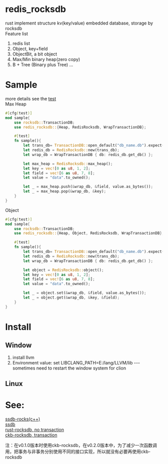 # redis_rocksdb
rust implement structure kv(key/value) embedded database, storage by rocksdb      
Feature list  
1. redis list
2. Object, key+field
3. ObjectBit, a bit object 
4. Max/Min binary heap(zero copy)
5. B + Tree (Binary plus Tree) ...
# Sample
more details see the [test](./tests/_redis_rocksdb/test_list_impl.rs)  
Max Heap  
```rust
#[cfg(test)]
mod sample{
    use rocksdb::TransactionDB;
    use redis_rocksdb::{Heap, RedisRocksdb, WrapTransactionDB};

    #[test]
    fn sample(){
        let trans_db= TransactionDB::open_default("db_name.db").expect("");
        let redis_db = RedisRocksdb::new(trans_db);
        let wrap_db = WrapTransactionDB { db: redis_db.get_db() };

        let max_heap = RedisRocksdb::max_heap();
        let key = vec![0 as u8, 1, 2];
        let field = vec![6 as u8, 7, 8];
        let value = "data".to_owned();

        let _ = max_heap.push(&wrap_db, &field, value.as_bytes());
        let _ = max_heap.pop(&wrap_db, &key);
    }
}
```
Object 
```rust
#[cfg(test)]
mod sample{
    use rocksdb::TransactionDB;
    use redis_rocksdb::{Heap, Object, RedisRocksdb, WrapTransactionDB};

    #[test]
    fn sample(){
        let trans_db= TransactionDB::open_default("db_name.db").expect("");
        let redis_db = RedisRocksdb::new(trans_db);
        let wrap_db = WrapTransactionDB { db: redis_db.get_db() };

        let object = RedisRocksdb::object();
        let key = vec![0 as u8, 1, 2];
        let field = vec![6 as u8, 7, 8];
        let value = "data".to_owned();

        let _ = object.set(&wrap_db, &field, value.as_bytes());
        let _ = object.get(&wrap_db, &key, &field);
    }
}
```
# Install
## Window
1. install llvm
2. Environment value: set LIBCLANG_PATH=E:/lang/LLVM/lib  --- sometimes need to restart the window system for clion
## Linux


# See:

[ssdb-rocks(c++)](https://github.com/ansoda/ssdb-rocksdb)  
[ssdb](https://ssdb.io/zh_cn/)  
[rust-rocksdb, no transaction](https://github.com/rust-rocksdb/rust-rocksdb)  
[ckb-rocksdb, transaction](https://github.com/nervosnetwork/rust-rocksdb)  

注：在v0.1.0版本时使用ckb-rocksdb，在v0.2.0版本中，为了减少一次函数调用，把事务与非事务分别使用不同的接口实现，所以就没有必要再使用ckb-rocksdb  